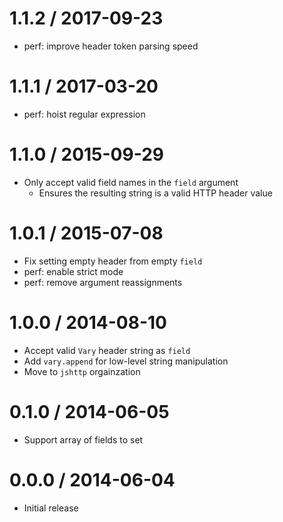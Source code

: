 1.1.2 / 2017-09-23
==================

* perf: improve header token parsing speed

1.1.1 / 2017-03-20
==================

* perf: hoist regular expression

1.1.0 / 2015-09-29
==================

* Only accept valid field names in the `field` argument
  - Ensures the resulting string is a valid HTTP header value

1.0.1 / 2015-07-08
==================

* Fix setting empty header from empty `field`
* perf: enable strict mode
* perf: remove argument reassignments

1.0.0 / 2014-08-10
==================

* Accept valid `Vary` header string as `field`
* Add `vary.append` for low-level string manipulation
* Move to `jshttp` orgainzation

0.1.0 / 2014-06-05
==================

* Support array of fields to set

0.0.0 / 2014-06-04
==================

* Initial release
